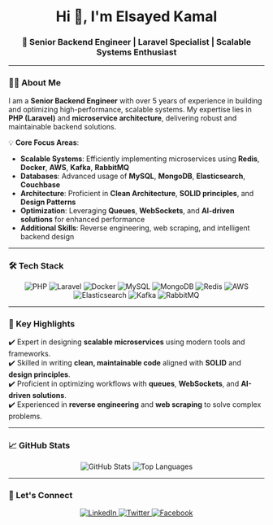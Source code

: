 <h1 align="center">Hi 👋, I'm Elsayed Kamal</h1>
<h3 align="center">🚀 Senior Backend Engineer | Laravel Specialist | Scalable Systems Enthusiast</h3>

---

### 👨‍💻 About Me  
I am a **Senior Backend Engineer** with over 5 years of experience in building and optimizing high-performance, scalable systems. My expertise lies in **PHP (Laravel)** and **microservice architecture**, delivering robust and maintainable backend solutions.

💡 **Core Focus Areas**:  
- **Scalable Systems**: Efficiently implementing microservices using **Redis**, **Docker**, **AWS**, **Kafka**, **RabbitMQ**  
- **Databases**: Advanced usage of **MySQL**, **MongoDB**, **Elasticsearch**, **Couchbase**  
- **Architecture**: Proficient in **Clean Architecture**, **SOLID principles**, and **Design Patterns**  
- **Optimization**: Leveraging **Queues**, **WebSockets**, and **AI-driven solutions** for enhanced performance  
- **Additional Skills**: Reverse engineering, web scraping, and intelligent backend design  

---

### 🛠️ Tech Stack  
<p align="center">
  <img src="https://img.shields.io/badge/PHP-%23777BB4.svg?style=for-the-badge&logo=php&logoColor=white" alt="PHP" />
  <img src="https://img.shields.io/badge/Laravel-%23FF2D20.svg?style=for-the-badge&logo=laravel&logoColor=white" alt="Laravel" />
  <img src="https://img.shields.io/badge/Docker-%232496ED.svg?style=for-the-badge&logo=docker&logoColor=white" alt="Docker" />
  <img src="https://img.shields.io/badge/MySQL-%234479A1.svg?style=for-the-badge&logo=mysql&logoColor=white" alt="MySQL" />
  <img src="https://img.shields.io/badge/MongoDB-%2347A248.svg?style=for-the-badge&logo=mongodb&logoColor=white" alt="MongoDB" />
  <img src="https://img.shields.io/badge/Redis-%23DC382D.svg?style=for-the-badge&logo=redis&logoColor=white" alt="Redis" />
  <img src="https://img.shields.io/badge/AWS-%23232F3E.svg?style=for-the-badge&logo=amazon-aws&logoColor=white" alt="AWS" />
  <img src="https://img.shields.io/badge/Elasticsearch-%23005571.svg?style=for-the-badge&logo=elasticsearch&logoColor=white" alt="Elasticsearch" />
  <img src="https://img.shields.io/badge/Kafka-%23023131.svg?style=for-the-badge&logo=apache-kafka&logoColor=white" alt="Kafka" />
  <img src="https://img.shields.io/badge/RabbitMQ-%23FF6600.svg?style=for-the-badge&logo=rabbitmq&logoColor=white" alt="RabbitMQ" />
</p>

---

### 🌟 Key Highlights  
✔️ Expert in designing **scalable microservices** using modern tools and frameworks.  
✔️ Skilled in writing **clean, maintainable code** aligned with **SOLID** and **design principles**.  
✔️ Proficient in optimizing workflows with **queues**, **WebSockets**, and **AI-driven solutions**.  
✔️ Experienced in **reverse engineering** and **web scraping** to solve complex problems.  

---

### 📈 GitHub Stats  
<p align="center">
  <img src="https://github-readme-stats.vercel.app/api?username=elsayed85&show_icons=true&theme=tokyonight&hide_title=true" alt="GitHub Stats" />
  <img src="https://github-readme-stats.vercel.app/api/top-langs/?username=elsayed85&layout=compact&theme=tokyonight" alt="Top Languages" />
</p>

---

### 🤝 Let's Connect  
<p align="center">
  <a href="https://linkedin.com/in/elsayed85" target="_blank">
    <img src="https://img.shields.io/badge/LinkedIn-%230077B5.svg?style=for-the-badge&logo=linkedin&logoColor=white" alt="LinkedIn" />
  </a>
  <a href="https://twitter.com/el_sayed85" target="_blank">
    <img src="https://img.shields.io/badge/Twitter-%231DA1F2.svg?style=for-the-badge&logo=twitter&logoColor=white" alt="Twitter" />
  </a>
  <a href="https://fb.com/elsayed.k.mohamed" target="_blank">
    <img src="https://img.shields.io/badge/Facebook-%231877F2.svg?style=for-the-badge&logo=facebook&logoColor=white" alt="Facebook" />
  </a>
</p>
